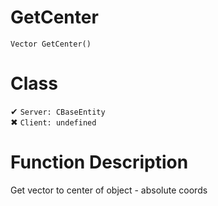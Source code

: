 # GetCenter
```
Vector GetCenter()
```
# Class
✔ `Server: CBaseEntity`  
✖ `Client: undefined`  

# Function Description
Get vector to center of object - absolute coords
